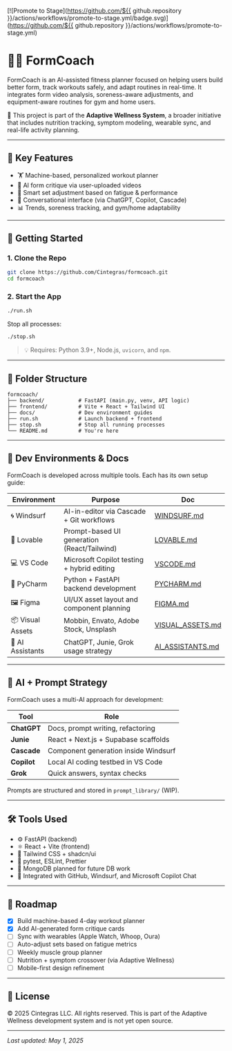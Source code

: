 [![Promote to Stage](https://github.com/${{ github.repository }}/actions/workflows/promote-to-stage.yml/badge.svg)](https://github.com/${{
github.repository }}/actions/workflows/promote-to-stage.yml)

# 🏋️‍♂️ FormCoach

FormCoach is an AI-assisted fitness planner focused on helping users build better form, track workouts safely, and adapt routines in real-time. It integrates form video analysis, soreness-aware adjustments, and equipment-aware routines for gym and home users.

🧠 This project is part of the **Adaptive Wellness System**, a broader initiative that includes nutrition tracking, symptom modeling, wearable sync, and real-life activity planning.

---

## 🔧 Key Features

- 🏋️ Machine-based, personalized workout planner
- 🧠 AI form critique via user-uploaded videos
- 🔁 Smart set adjustment based on fatigue & performance
- 💬 Conversational interface (via ChatGPT, Copilot, Cascade)
- 📊 Trends, soreness tracking, and gym/home adaptability

---

## 🚀 Getting Started

### 1. Clone the Repo

```bash
git clone https://github.com/Cintegras/formcoach.git
cd formcoach
```

### 2. Start the App

```bash
./run.sh
```

Stop all processes:

```bash
./stop.sh
```

> 💡 Requires: Python 3.9+, Node.js, `uvicorn`, and `npm`.

---

## 📁 Folder Structure

```
formcoach/
├── backend/           # FastAPI (main.py, venv, API logic)
├── frontend/          # Vite + React + Tailwind UI
├── docs/              # Dev environment guides
├── run.sh             # Launch backend + frontend
├── stop.sh            # Stop all running processes
└── README.md          # You're here
```

---

## 🧭 Dev Environments & Docs

FormCoach is developed across multiple tools. Each has its own setup guide:

| Environment           | Purpose                                     | Doc                                |
|-----------------------|---------------------------------------------|-------------------------------------|
| 🌀 Windsurf           | AI-in-editor via Cascade + Git workflows    | [WINDSURF.md](docs/WINDSURF.md)     |
| 🎨 Lovable            | Prompt-based UI generation (React/Tailwind) | [LOVABLE.md](docs/LOVABLE.md)       |
| 💻 VS Code            | Microsoft Copilot testing + hybrid editing  | [VSCODE.md](docs/VSCODE.md)         |
| 🧠 PyCharm            | Python + FastAPI backend development        | [PYCHARM.md](docs/PYCHARM.md)       |
| 🖼 Figma              | UI/UX asset layout and component planning   | [FIGMA.md](docs/FIGMA.md)           |
| 📦 Visual Assets     | Mobbin, Envato, Adobe Stock, Unsplash       | [VISUAL_ASSETS.md](docs/VISUAL_ASSETS.md) |
| 🤖 AI Assistants     | ChatGPT, Junie, Grok usage strategy         | [AI_ASSISTANTS.md](docs/AI_ASSISTANTS.md) |

---

## 🧠 AI + Prompt Strategy

FormCoach uses a multi-AI approach for development:

| Tool         | Role                                 |
|--------------|--------------------------------------|
| **ChatGPT**  | Docs, prompt writing, refactoring    |
| **Junie**    | React + Next.js + Supabase scaffolds |
| **Cascade**  | Component generation inside Windsurf |
| **Copilot**  | Local AI coding testbed in VS Code   |
| **Grok**     | Quick answers, syntax checks         |

Prompts are structured and stored in `prompt_library/` (WIP).

---

## 🛠 Tools Used

- ⚙️ FastAPI (backend)
- ⚛️ React + Vite (frontend)
- 🎨 Tailwind CSS + shadcn/ui
- 🧪 pytest, ESLint, Prettier
- 🧱 MongoDB planned for future DB work
- 🔗 Integrated with GitHub, Windsurf, and Microsoft Copilot Chat

---

## 🌱 Roadmap

- [x] Build machine-based 4-day workout planner
- [x] Add AI-generated form critique cards
- [ ] Sync with wearables (Apple Watch, Whoop, Oura)
- [ ] Auto-adjust sets based on fatigue metrics
- [ ] Weekly muscle group planner
- [ ] Nutrition + symptom crossover (via Adaptive Wellness)
- [ ] Mobile-first design refinement

---

## 📜 License

© 2025 Cintegras LLC. All rights reserved. This is part of the Adaptive Wellness development system and is not yet open source.

---

_Last updated: May 1, 2025_
